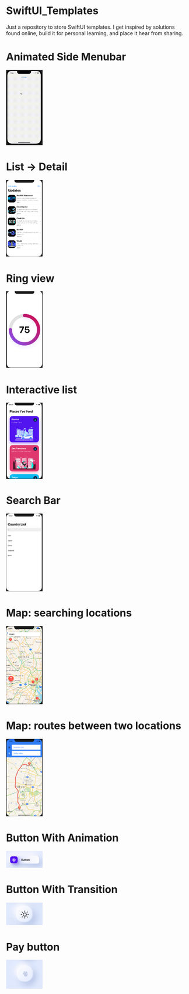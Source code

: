 # SwiftUI_Templates
Just a repository to store SwiftUI templates.  I get inspired by solutions found online, build it for personal learning, and place it hear from sharing.

# Animated Side Menubar
<img src="SwiftUI_Templates/ReadMe/Images/animatedSideMenu.gif" width=100>

# List -> Detail
<img src="SwiftUI_Templates/ReadMe/Images/listAndDetail.png" width=100>

# Ring view
<img src="SwiftUI_Templates/ReadMe/Images/ringView.png" width=100>

# Interactive list
<img src="SwiftUI_Templates/ReadMe/Images/PlacesLivedList.png" width=100>

# Search Bar
<img src="SwiftUI_Templates/ReadMe/Images/searchBar.png" width=100>

# Map: searching locations
<img src="SwiftUI_Templates/ReadMe/Images/mapkitUIKit.png" width=100>

# Map: routes between two locations
<img src="SwiftUI_Templates/ReadMe/Images/routeBetweenTwo.png" width=100>

# Button With Animation
<img src="SwiftUI_Templates/ReadMe/Images/buttonWithAnimation.gif" width=100>

# Button With Transition
<img src="SwiftUI_Templates/ReadMe/Images/transitionButton.gif" width=100>

# Pay button
<img src="SwiftUI_Templates/ReadMe/Images/unlockButton.gif" width=100>

